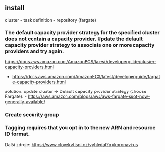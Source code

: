 ## install
cluster - task definition - repository (fargate)

### The default capacity provider strategy for the specified cluster does not contain a capacity provider. Update the default capacity provider strategy to associate one or more capacity providers and try again.
https://docs.aws.amazon.com/AmazonECS/latest/developerguide/cluster-capacity-providers.html
 - https://docs.aws.amazon.com/AmazonECS/latest/developerguide/fargate-capacity-providers.html

solution: update cluster -> Default capacity provider strategy (choose Fargate).
    - https://aws.amazon.com/blogs/aws/aws-fargate-spot-now-generally-available/

### Create security group


### Tagging requires that you opt in to the new ARN and resource ID format.

Další zdroje:
https://www.clovekvtisni.cz/vyhledat?q=koronavirus
